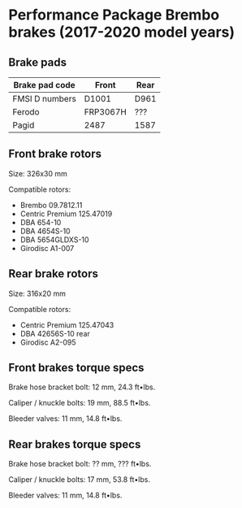 # Performance Package Brembo brakes (2017-2020 model years)

## Brake pads

Brake pad code | Front    | Rear
-------------- | -------- | ----
FMSI D numbers | D1001    | D961
Ferodo         | FRP3067H | ???
Pagid          | 2487     | 1587

## Front brake rotors

Size: 326x30 mm

Compatible rotors:
* Brembo 09.7812.11
* Centric Premium 125.47019
* DBA 654-10
* DBA 4654S-10
* DBA 5654GLDXS-10
* Girodisc A1-007

## Rear brake rotors

Size: 316x20 mm

Compatible rotors:
* Centric Premium 125.47043
* DBA 42656S-10 rear
* Girodisc A2-095

## Front brakes torque specs

Brake hose bracket bolt: 12 mm, 24.3 ft•lbs.

Caliper / knuckle bolts: 19 mm, 88.5 ft•lbs.

Bleeder valves: 11 mm, 14.8 ft•lbs.

## Rear brakes torque specs

Brake hose bracket bolt: ?? mm, ??? ft•lbs.

Caliper / knuckle bolts: 17 mm, 53.8 ft•lbs.

Bleeder valves: 11 mm, 14.8 ft•lbs.
